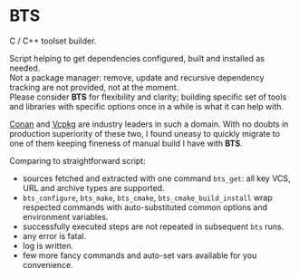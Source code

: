 # BTS
C / C++ toolset builder.

Script helping to get dependencies configured, built and installed as needed.  
Not a package manager: remove, update and recursive dependency tracking are not provided, not at the moment.  
Please consider **BTS** for flexibility and clarity; building specific set of tools and libraries with specific options once in a while is what it can help with.

[Conan](https://conan.io) and [Vcpkg](https://vcpkg.io/en/) are industry leaders in such a domain.
With no doubts in production superiority of these two, I found uneasy to quickly migrate to
one of them keeping fineness of manual build I have with **BTS**.

Comparing to straightforward script:
- sources fetched and extracted with one command `bts_get`: all key VCS, URL and archive types are supported.
- `bts_configure`, `bts_make`, `bts_cmake`, `bts_cmake_build_install` wrap respected commands
  with auto-substituted common options and environment variables.
- successfully executed steps are not repeated in subsequent `bts` runs.
- any error is fatal.
- log is written.
- few more fancy commands and auto-set vars available for you convenience.

<!--
Written to automate build of most recent dependencies with most recent GCC on Linux distros far beyond EOL.
First it was CentOS 6, then CentOS 7, then I added minimal support for MinGW on Windows 7 and 10.

Despite quick try of [Spack](https://github.com/spack/spack).

As mentioned, it's been used on RHEL systems and very minimally on MinGW / MSys.   
Extension to other Linux would be simple, just update around "___# NB: OS-specific___" marks, there are only few of them.

Documentation is in progress.

For the moment please contact me if seeking help in using BTS or just submit a ticket.
-->